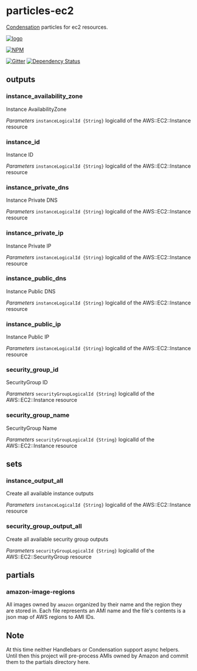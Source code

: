 # particles-ec2

[Condensation](https://github.com/kmcgrath/condensation) particles for
ec2 resources.

[![logo](https://raw.githubusercontent.com/SungardAS/condensation/master/docs/images/condensation_logo.png)](https://github.com/SungardAS/condensation)

[![NPM](https://nodei.co/npm/particles-ec2.png)](https://nodei.co/npm/particles-ec2/)

[![Gitter](https://badges.gitter.im/Join%20Chat.svg)](https://gitter.im/SungardAS/condensation?utm_source=badge&utm_medium=badge&utm_campaign=pr-badge)
[![Dependency
Status](https://david-dm.org/SungardAS/particles-ec2.svg?branch=master)](https://david-dm.org/SungardAS/particles-ec2?branch=master)

## outputs

### instance\_availability\_zone
Instance AvailabilityZone

*Parameters*
  `instanceLogicalId {String}` logicalId of the AWS::EC2::Instance resource

### instance\_id
Instance ID

*Parameters*
  `instanceLogicalId {String}` logicalId of the AWS::EC2::Instance resource

### instance\_private\_dns
Instance Private DNS

*Parameters*
  `instanceLogicalId {String}` logicalId of the AWS::EC2::Instance resource

### instance\_private\_ip
Instance Private IP

*Parameters*
  `instanceLogicalId {String}` logicalId of the AWS::EC2::Instance resource

### instance\_public\_dns
Instance Public DNS

*Parameters*
  `instanceLogicalId {String}` logicalId of the AWS::EC2::Instance resource

### instance\_public\_ip
Instance Public IP

*Parameters*
  `instanceLogicalId {String}` logicalId of the AWS::EC2::Instance resource

### security\_group\_id
SecurityGroup ID

*Parameters*
  `securityGroupLogicalId {String}` logicalId of the AWS::EC2::Instance resource

### security\_group\_name
SecurityGroup Name

*Parameters*
  `securityGroupLogicalId {String}` logicalId of the AWS::EC2::Instance resource


## sets

### instance\_output\_all
Create all available instance outputs

*Parameters*
  `instanceLogicalId {String}` logicalId of the AWS::EC2::Instance resource


### security\_group\_output\_all
Create all available security group outputs

*Parameters*
  `securityGroupLogicalId {String}` logicalId of the AWS::EC2::SecurityGroup resource

## partials

### amazon-image-regions
All images owned by `amazon` organized by their name and the region they
are stored in.  Each file represents an AMI name and the file's contents
is a json map of AWS regions to AMI IDs.


## Note

At this time neither Handlebars or Condensation support async helpers.
Until then this project will pre-process AMIs owned by Amazon and commit
them to the partials directory here.

